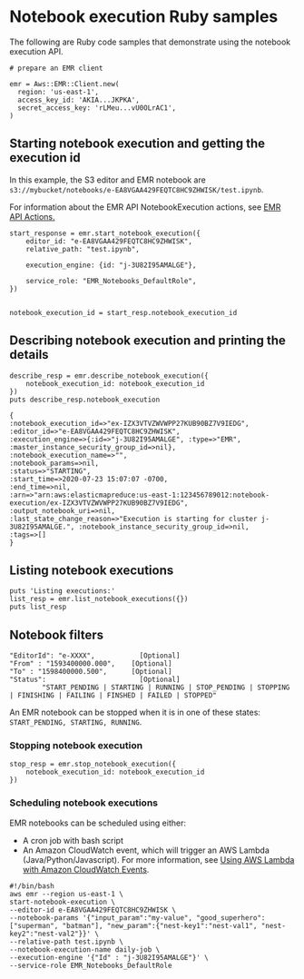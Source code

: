 # Notebook execution Ruby samples<a name="emr-managed-notebooks-headless-ruby"></a>

The following are Ruby code samples that demonstrate using the notebook execution API\.

```
# prepare an EMR client

emr = Aws::EMR::Client.new(
  region: 'us-east-1',
  access_key_id: 'AKIA...JKPKA',
  secret_access_key: 'rLMeu...vU0OLrAC1',
)
```

## Starting notebook execution and getting the execution id<a name="emr-managed-notebooks-headless-ruby-startretrieve"></a>

In this example, the S3 editor and EMR notebook are `s3://mybucket/notebooks/e-EA8VGAA429FEQTC8HC9ZHWISK/test.ipynb`\.

For information about the EMR API NotebookExecution actions, see [EMR API Actions\.](https://docs.aws.amazon.com/emr/latest/APIReference/API_Operations.html)

```
start_response = emr.start_notebook_execution({
    editor_id: "e-EA8VGAA429FEQTC8HC9ZHWISK",
    relative_path: "test.ipynb",
    
    execution_engine: {id: "j-3U82I95AMALGE"},
    
    service_role: "EMR_Notebooks_DefaultRole",
})


notebook_execution_id = start_resp.notebook_execution_id
```

## Describing notebook execution and printing the details<a name="emr-managed-notebooks-headless-ruby-describeprint"></a>

```
describe_resp = emr.describe_notebook_execution({
    notebook_execution_id: notebook_execution_id
})
puts describe_resp.notebook_execution

{
:notebook_execution_id=>"ex-IZX3VTVZWVWPP27KUB90BZ7V9IEDG", 
:editor_id=>"e-EA8VGAA429FEQTC8HC9ZHWISK",
:execution_engine=>{:id=>"j-3U82I95AMALGE", :type=>"EMR", :master_instance_security_group_id=>nil}, 
:notebook_execution_name=>"", 
:notebook_params=>nil, 
:status=>"STARTING", 
:start_time=>2020-07-23 15:07:07 -0700, 
:end_time=>nil, 
:arn=>"arn:aws:elasticmapreduce:us-east-1:123456789012:notebook-execution/ex-IZX3VTVZWVWPP27KUB90BZ7V9IEDG", 
:output_notebook_uri=>nil, 
:last_state_change_reason=>"Execution is starting for cluster j-3U82I95AMALGE.", :notebook_instance_security_group_id=>nil, 
:tags=>[]
}
```

## Listing notebook executions<a name="emr-managed-notebooks-headless-ruby-listexe"></a>

```
puts 'Listing executions:'
list_resp = emr.list_notebook_executions({})
puts list_resp
```

## Notebook filters<a name="emr-managed-notebooks-headless-ruby-filters"></a>

```
"EditorId": "e-XXXX",           [Optional]
"From" : "1593400000.000",    [Optional]
"To" : "1598400000.500",      [Optional] 
"Status":                       [Optional]
        "START_PENDING | STARTING | RUNNING | STOP_PENDING | STOPPING | FINISHING | FAILING | FINSHED | FAILED | STOPPED"
```

An EMR notebook can be stopped when it is in one of these states: `START_PENDING, STARTING, RUNNING`\.

### Stopping notebook execution<a name="emr-managed-notebooks-headless-ruby-stop"></a>

```
stop_resp = emr.stop_notebook_execution({
    notebook_execution_id: notebook_execution_id
})
```

### Scheduling notebook executions<a name="emr-managed-notebooks-headless-ruby-cron"></a>

EMR notebooks can be scheduled using either:
+ A cron job with bash script
+ An Amazon CloudWatch event, which will trigger an AWS Lambda \(Java/Python/Javascript\)\. For more information, see [Using AWS Lambda with Amazon CloudWatch Events](https://docs.aws.amazon.com/lambda/latest/dg/services-cloudwatchevents.html)\.

```
#!/bin/bash
aws emr --region us-east-1 \
start-notebook-execution \
--editor-id e-EA8VGAA429FEQTC8HC9ZHWISK \
--notebook-params '{"input_param":"my-value", "good_superhero":["superman", "batman"], "new_param":{"nest-key1":"nest-val1", "nest-key2":"nest-val2"}}' \
--relative-path test.ipynb \
--notebook-execution-name daily-job \
--execution-engine '{"Id" : "j-3U82I95AMALGE"}' \
--service-role EMR_Notebooks_DefaultRole
```